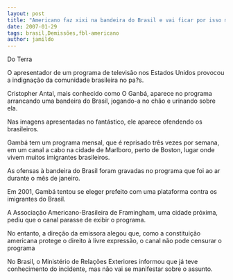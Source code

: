 ```yaml
---
layout: post
title: "Americano faz xixi na bandeira do Brasil e vai ficar por isso mesmo"
date: 2007-01-29
tags: brasil,Demissões,fbl-americano
author: jamildo
---
```

Do Terra

O apresentador de um programa de televis&atilde;o nos Estados Unidos provocou a indigna&ccedil;&atilde;o da comunidade brasileira no pa?s.

Cristopher Antal, mais conhecido como O Ganb&aacute;, aparece no programa arrancando uma bandeira do Brasil, jogando-a no ch&atilde;o e urinando sobre ela.

Nas imagens apresentadas no fant&aacute;stico, ele aparece ofendendo os brasileiros.

Gamb&aacute; tem um programa mensal, que &eacute; reprisado tr&ecirc;s vezes por semana, em um canal a cabo na cidade de Marlboro, perto de Boston, lugar onde vivem muitos imigrantes brasileiros.

As ofensas &agrave; bandeira do Brasil foram gravadas no programa que foi ao ar durante o m&ecirc;s de janeiro.

Em 2001, Gamb&aacute; tentou se eleger prefeito com uma plataforma contra os imigrantes do Brasil.

A Associa&ccedil;&atilde;o Americano-Brasileira de Framingham, uma cidade pr&oacute;xima, pediu que o canal parasse de exibir o programa.

No entanto, a dire&ccedil;&atilde;o da emissora alegou que, como a constitui&ccedil;&atilde;o americana protege o direito &agrave; livre express&atilde;o, o canal n&atilde;o pode censurar o programa

No Brasil, o Minist&eacute;rio de Rela&ccedil;&otilde;es Exteriores informou que j&aacute; teve conhecimento do incidente, mas n&atilde;o vai se manifestar sobre o assunto.